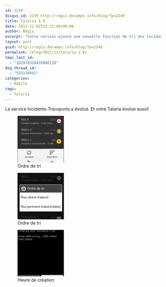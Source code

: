 ```yaml
---
id: 2249
disqus_id: 2249 http://regis.decamps.info/blog/?p=2249
title: Talaria 1.9
date: 2011-12-02T22:13:40+00:00
author: Régis
excerpt: "Cette version ajoute une nouvelle fonction de tri des incidents. L'heure de création des incidents est maintenant affichée."
layout: post
guid: http://regis.decamps.info/blog/?p=2249
permalink: /blog/2011/12/talaria-1-9/
tmac_last_id:
  - "162978328435888128"
dsq_thread_id:
  - "555134941"
categories:
  - Mobile
tags:
  - Talaria
---
```

Le service Incidents-Transports a évolué. Et votre Talaria évolue aussi!

<div id='gallery-10' class='gallery galleryid-2249 gallery-columns-3 gallery-size-thumbnail'>
  <figure class='gallery-item'> 
  
  <div class='gallery-icon portrait'>
    <a href='http://regis.decamps.info/blog/2011/12/talaria-1-9/device1-5/'><img width="150" height="150" src="/blog/wp-content/uploads/2011/12/device1-150x150.png" class="attachment-thumbnail size-thumbnail" alt="Capture d&#039;écran" aria-describedby="gallery-10-2250" /></a>
  </div><figcaption class='wp-caption-text gallery-caption' id='gallery-10-2250'> Ordre de tri </figcaption></figure><figure class='gallery-item'> 
  
  <div class='gallery-icon portrait'>
    <a href='http://regis.decamps.info/blog/2011/12/talaria-1-9/device-16/'><img width="150" height="150" src="/blog/wp-content/uploads/2011/12/device-150x150.png" class="attachment-thumbnail size-thumbnail" alt="Capture d&#039;écran" aria-describedby="gallery-10-2252" /></a>
  </div><figcaption class='wp-caption-text gallery-caption' id='gallery-10-2252'> Ordre de tri </figcaption></figure><figure class='gallery-item'> 
  
  <div class='gallery-icon portrait'>
    <a href='http://regis.decamps.info/blog/2011/12/talaria-1-9/device2-6/'><img width="150" height="150" src="/blog/wp-content/uploads/2011/12/device2-150x150.png" class="attachment-thumbnail size-thumbnail" alt="Capture d&#039;écran" aria-describedby="gallery-10-2254" /></a>
  </div><figcaption class='wp-caption-text gallery-caption' id='gallery-10-2254'> Heure de création </figcaption></figure>
</div>
